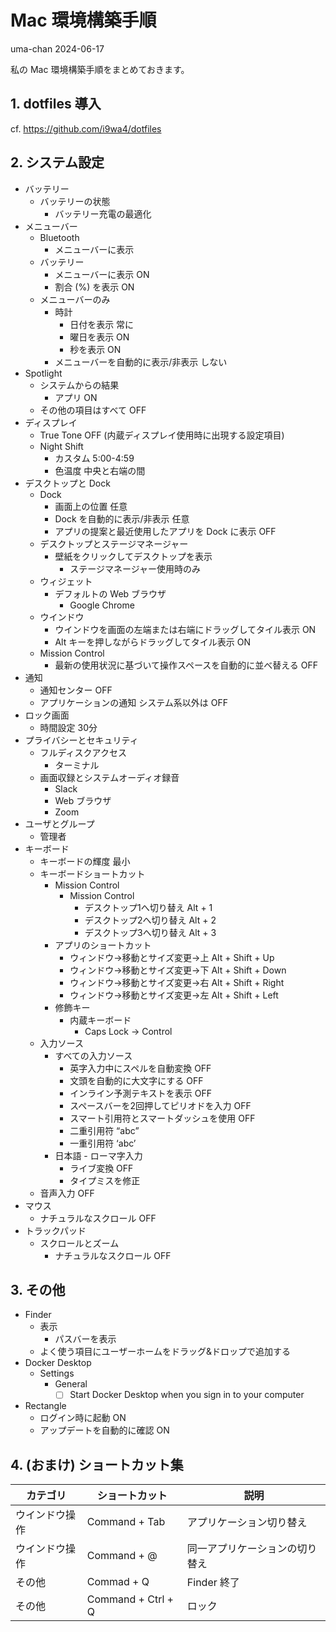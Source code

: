 # Mac 環境構築手順
uma-chan
2024-06-17

私の Mac 環境構築手順をまとめておきます。

## 1. dotfiles 導入

cf. <https://github.com/i9wa4/dotfiles>

## 2. システム設定

- バッテリー
  - バッテリーの状態
    - バッテリー充電の最適化
- メニューバー
  - Bluetooth
    - メニューバーに表示
  - バッテリー
    - メニューバーに表示 ON
    - 割合 (%) を表示 ON
  - メニューバーのみ
    - 時計
      - 日付を表示 常に
      - 曜日を表示 ON
      - 秒を表示 ON
    - メニューバーを自動的に表示/非表示 しない
- Spotlight
  - システムからの結果
    - アプリ ON
  - その他の項目はすべて OFF
- ディスプレイ
  - True Tone OFF (内蔵ディスプレイ使用時に出現する設定項目)
  - Night Shift
    - カスタム 5:00-4:59
    - 色温度 中央と右端の間
- デスクトップと Dock
  - Dock
    - 画面上の位置 任意
    - Dock を自動的に表示/非表示 任意
    - アプリの提案と最近使用したアプリを Dock に表示 OFF
  - デスクトップとステージマネージャー
    - 壁紙をクリックしてデスクトップを表示
      - ステージマネージャー使用時のみ
  - ウィジェット
    - デフォルトの Web ブラウザ
      - Google Chrome
  - ウインドウ
    - ウインドウを画面の左端または右端にドラッグしてタイル表示 ON
    - Alt キーを押しながらドラッグしてタイル表示 ON
  - Mission Control
    - 最新の使用状況に基づいて操作スペースを自動的に並べ替える OFF
- 通知
  - 通知センター OFF
  - アプリケーションの通知 システム系以外は OFF
- ロック画面
  - 時間設定 30分
- プライバシーとセキュリティ
  - フルディスクアクセス
    - ターミナル
  - 画面収録とシステムオーディオ録音
    - Slack
    - Web ブラウザ
    - Zoom
- ユーザとグループ
  - 管理者
- キーボード
  - キーボードの輝度 最小
  - キーボードショートカット
    - Mission Control
      - Mission Control
        - デスクトップ1へ切り替え Alt + 1
        - デスクトップ2へ切り替え Alt + 2
        - デスクトップ3へ切り替え Alt + 3
    - アプリのショートカット
      - ウィンドウ-\>移動とサイズ変更-\>上 Alt + Shift + Up
      - ウィンドウ-\>移動とサイズ変更-\>下 Alt + Shift + Down
      - ウィンドウ-\>移動とサイズ変更-\>右 Alt + Shift + Right
      - ウィンドウ-\>移動とサイズ変更-\>左 Alt + Shift + Left
    - 修飾キー
      - 内蔵キーボード
        - Caps Lock -\> Control
  - 入力ソース
    - すべての入力ソース
      - 英字入力中にスペルを自動変換 OFF
      - 文頭を自動的に大文字にする OFF
      - インライン予測テキストを表示 OFF
      - スペースバーを2回押してピリオドを入力 OFF
      - スマート引用符とスマートダッシュを使用 OFF
      - 二重引用符 “abc”
      - 一重引用符 ‘abc’
    - 日本語 - ローマ字入力
      - ライブ変換 OFF
      - タイプミスを修正
  - 音声入力 OFF
- マウス
  - ナチュラルなスクロール OFF
- トラックパッド
  - スクロールとズーム
    - ナチュラルなスクロール OFF

## 3. その他

- Finder
  - 表示
    - パスバーを表示
  - よく使う項目にユーザーホームをドラッグ&ドロップで追加する
- Docker Desktop
  - Settings
    - General
      - [ ] Start Docker Desktop when you sign in to your computer
- Rectangle
  - ログイン時に起動 ON
  - アップデートを自動的に確認 ON

## 4. (おまけ) ショートカット集

| カテゴリ       | ショートカット     | 説明                           |
|----------------|--------------------|--------------------------------|
| ウインドウ操作 | Command + Tab      | アプリケーション切り替え       |
| ウインドウ操作 | Command + @        | 同一アプリケーションの切り替え |
| その他         | Commad + Q         | Finder 終了                    |
| その他         | Command + Ctrl + Q | ロック                         |
